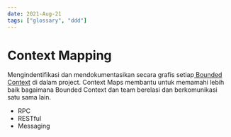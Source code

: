 ```yaml
---
date: 2021-Aug-21
tags: ["glossary", "ddd"]
---
```


# Context Mapping
Mengindentifikasi dan mendokumentasikan secara grafis setiap[ Bounded Context](202108211849_bounded_context) di dalam project. Context Maps membantu untuk memamahi lebih baik bagaimana Bounded Context dan team berelasi dan berkomunikasi satu sama lain.

- RPC
- RESTful
- Messaging
